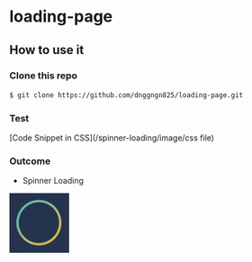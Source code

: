 # loading-page

## How to use it
### Clone this repo

```bash
$ git clone https://github.com/dnggngn825/loading-page.git
```

### Test

[Code Snippet in CSS](/spinner-loading/image/css file)

### Outcome
- Spinner Loading


![Spinner Loading](/spinner-loading/image/outcome.gif)
